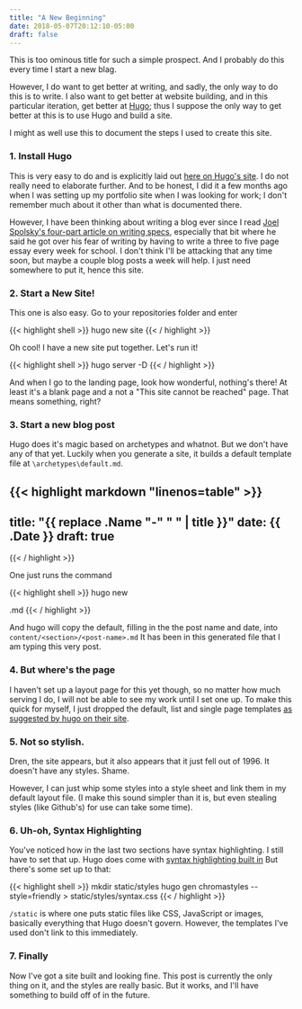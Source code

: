 ```yaml
---
title: "A New Beginning"
date: 2018-05-07T20:12:10-05:00
draft: false
---
```


This is too ominous title for such a simple prospect. And I probably do this
every time I start a new blag.

However, I do want to get better at writing, and sadly, the only way to do this
is to write. I also want to get better at website building, and in this
particular iteration, get better at [Hugo](https://gohugo.io/); thus I suppose
the only way to get better at this is to use Hugo and build a site.

I might as well use this to document the steps I used to create this site.

### 1. Install Hugo
This is very easy to do and is explicitly laid out [here on Hugo's site](https://gohugo.io/getting-started/installing/).
I do not really need to elaborate further. And to be honest, I did it a few
months ago when I was setting up my portfolio site when I was looking for work;
I don't remember much about it other than what is documented there.

However, I have been thinking about writing a blog ever since I read [Joel Spolsky's four-part article on writing specs](https://www.joelonsoftware.com/2000/10/02/painless-functional-specifications-part-1-why-bother/), especially that bit where he said he got over his fear
of writing by having to write a three to five page essay every week for school.
I don't think I'll be attacking that any time soon, but maybe a couple blog
posts a week will help. I just need somewhere to put it, hence this site.

### 2. Start a New Site!
This one is also easy. Go to your repositories folder and enter

{{< highlight shell >}}
hugo new site <sitename>
{{< / highlight >}}

Oh cool! I have a new site put together. Let's run it!

{{< highlight shell >}}
hugo server -D
{{< / highlight >}}

And when I go to the landing page, look how wonderful, nothing's there! At least
it's a blank page and a not a "This site cannot be reached" page. That means
something, right?

### 3. Start a new blog post
Hugo does it's magic based on archetypes and whatnot. But we don't have any of
that yet. Luckily when you generate a site, it builds a default template file at
`\archetypes\default.md`.

{{< highlight markdown "linenos=table" >}}
---
title: "{{ replace .Name "-" " " | title }}"
date: {{ .Date }}
draft: true
---
{{< / highlight >}}

One just runs the command

{{< highlight shell >}}
hugo new <section> <post-name>.md
{{< / highlight >}}

And hugo will copy the default, filling in the the post name and date, into
`content/<section>/<post-name>.md` It has been in this generated file that I
am typing this very post.

### 4. But where's the page
I haven't set up a layout page for this yet though, so no matter how much
serving I do, I will not be able to see my work until I set one up. To make this
quick for myself, I just dropped the default, list and single page templates
[as suggested by hugo on their site](https://gohugo.io/templates/base/).

### 5. Not so stylish.
Dren, the site appears, but it also appears that it just fell out of 1996. It
doesn't have any styles. Shame.

However, I can just whip some styles into a style sheet and link them in my
default layout file. (I make this sound simpler than it is, but even stealing
styles (like Github's) for use can take some time).

### 6. Uh-oh, Syntax Highlighting
You've noticed how in the last two sections have syntax highlighting. I still
have to set that up. Hugo does come with [syntax highlighting built in](https://gohugo.io/content-management/syntax-highlighting/#generate-syntax-highlighter-css)
But there's some set up to that:

{{< highlight shell >}}
mkdir static/styles
hugo gen chromastyles --style=friendly > static/styles/syntax.css
{{< / highlight >}}

`/static` is where one puts static files like CSS, JavaScript or
images, basically everything that Hugo doesn't govern. However, the templates
I've used don't link to this immediately.

### 7. Finally
Now I've got a site built and looking fine. This post is currently the only
thing on it, and the styles are really basic. But it works, and I'll have
something to build off of in the future.
